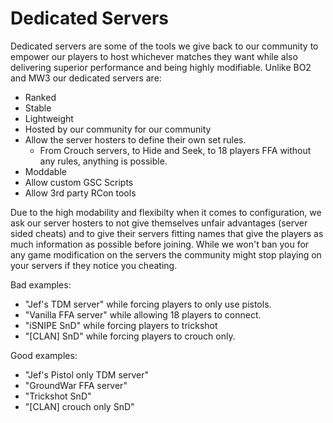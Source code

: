# Dedicated Servers

Dedicated servers are some of the tools we give back to our community to empower our players to host whichever matches they want while also delivering superior performance and being highly modifiable.
Unlike BO2 and MW3 our dedicated servers are:

* Ranked
* Stable
* Lightweight
* Hosted by our community for our community
* Allow the server hosters to define their own set rules.
  * From Crouch servers, to Hide and Seek, to 18 players FFA without any rules, anything is possible.
* Moddable
* Allow custom GSC Scripts
* Allow 3rd party RCon tools

Due to the high modability and flexibilty when it comes to configuration, we ask our server hosters to not give themselves unfair advantages (server sided cheats) and to give their servers fitting names that give the players as much information as possible before joining.
While we won't ban you for any game modification on the servers the community might stop playing on your servers if they notice you cheating.

Bad examples:

* "Jef's TDM server" while forcing players to only use pistols.
* "Vanilla FFA server" while allowing 18 players to connect.
* "iSNIPE SnD" while forcing players to trickshot
* "[CLAN] SnD" while forcing players to crouch only.

Good examples:

* "Jef's Pistol only TDM server"
* "GroundWar FFA server"
* "Trickshot SnD"
* "[CLAN] crouch only SnD"
